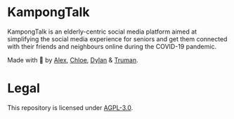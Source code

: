 # KampongTalk
KampongTalk is an elderly-centric social media platform aimed at simplifying the social media experience for seniors and get them connected with their friends and neighbours online during the COVID-19 pandemic.

Made with 💖 by [Alex](https://github.com/Alexc09), [Chloe](https://github.com/chloryfish), [Dylan](https://github.com/Dylankjy) & [Truman](https://github.com/trumenl).

# Legal
This repository is licensed under [AGPL-3.0](https://github.com/Dylankjy/KampongTalk/blob/main/LICENSE).
